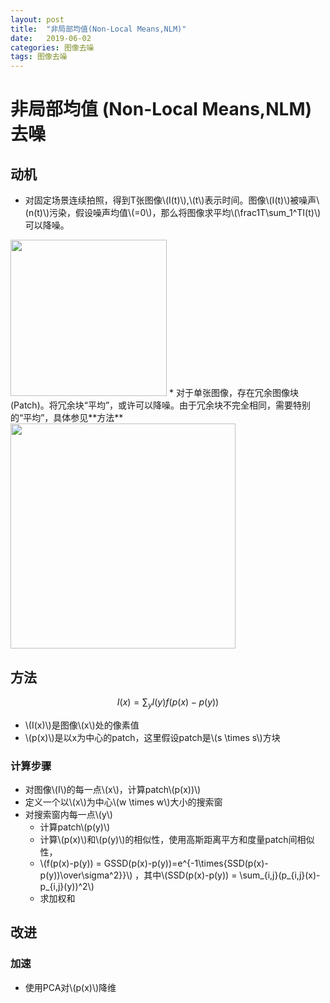 ```yaml
---
layout: post
title:  "非局部均值(Non-Local Means,NLM)"
date:   2019-06-02
categories: 图像去噪
tags: 图像去噪
---
```


# 非局部均值 (Non-Local Means,NLM) 去噪

## 动机
* 对固定场景连续拍照，得到T张图像\\(I(t)\\),\\(t\\)表示时间。图像\\(I(t)\\)被噪声\\(n(t)\\)污染，假设噪声均值\\(=0\\)，那么将图像求平均\\(\frac1T\sum_1^TI(t)\\)可以降噪。
<img src="{{site.baseurl}}/assets/nlm/sum-lena.png" height="250">
* 对于单张图像，存在冗余图像块(Patch)。将冗余块“平均”，或许可以降噪。由于冗余块不完全相同，需要特别的“平均”，具体参见**方法**
<img src="{{site.baseurl}}/assets/nlm/redundent.png" height="360">

## 方法
$$I(x) = \sum_yI(y)f(p(x)-p(y))$$
* \\(I(x)\\)是图像\\(x\\)处的像素值
* \\(p(x)\\)是以x为中心的patch，这里假设patch是\\(s \times s\\)方块

### 计算步骤
* 对图像\\(I\\)的每一点\\(x\\)，计算patch\\(p(x))\\)
* 定义一个以\\(x\\)为中心\\(w \times w\\)大小的搜索窗
* 对搜索窗内每一点\\(y\\)
    + 计算patch\\(p(y)\\)
    + 计算\\(p(x)\\)和\\(p(y)\\)的相似性，使用高斯距离平方和度量patch间相似性，
    + \\(f(p(x)-p(y)) = GSSD(p(x)-p(y))=e^{-1\times{SSD(p(x)-p(y))\over\sigma^2}}\\)
    ，其中\\(SSD(p(x)-p(y)) = \sum_{i,j}(p_{i,j}(x)-p_{i,j}(y))^2\\)
    + 求加权和

## 改进
### 加速
* 使用PCA对\\(p(x)\\)降维








